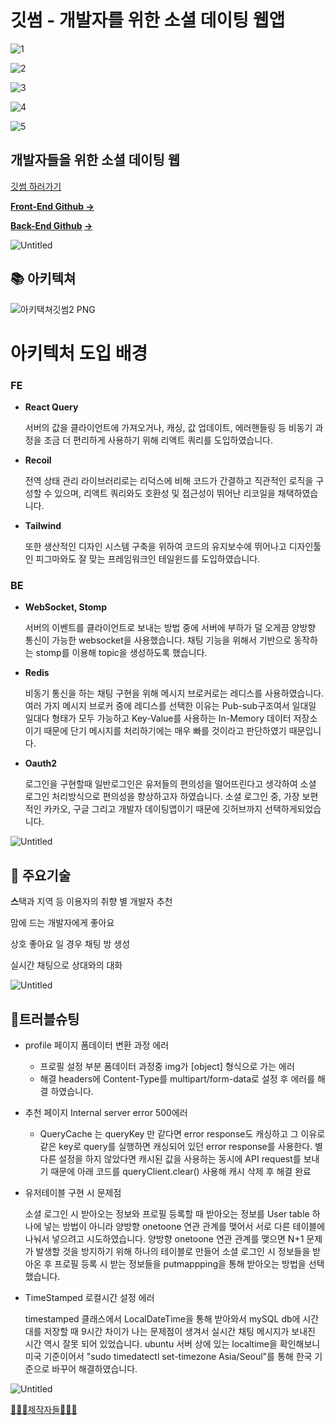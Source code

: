 # 깃썸 - 개발자를 위한 소셜 데이팅 웹앱<br>


![1](https://user-images.githubusercontent.com/110834052/217885730-dd289a50-7207-4a89-bfd5-f9f6bf34047f.png)

![2](https://user-images.githubusercontent.com/110834052/217886141-c7e8c1ed-2cc9-44ab-9d9f-0beff1091acc.png)

![3](https://user-images.githubusercontent.com/110834052/217886152-a73d1f18-0336-45f0-ba72-d9cad4eaafbe.png)

![4](https://user-images.githubusercontent.com/110834052/217886160-b36682c6-a2b1-4a3c-8475-ecb89c7f4a1f.png)

![5](https://user-images.githubusercontent.com/110834052/217886181-7d571d0e-6815-42d0-b25f-853f9cb5f88a.png)

## 개발자들을 위한 소셜 데이팅 웹

[깃썸 하러가기](https://main.d20iwpsyv6d6f7.amplifyapp.com/)

**[Front-End Github →](https://github.com/developer-dating/gitssum-FE)**

**[Back-End Github](https://github.com/developer-dating/gitssum-BE) [→](https://github.com/bokjiri/back-end)**

![Untitled](https://user-images.githubusercontent.com/110834052/217886345-3a8e1e6a-d3b7-47ec-8400-414d1e1bff70.png)


## 📚 아키텍쳐

![아키택쳐깃썸2 PNG](https://user-images.githubusercontent.com/110834052/217886501-8c32747e-704e-4fc0-9da7-299b8e33045d.png)



# 아키텍처 도입 배경

### FE

- **React Query**
    
    서버의 값을 클라이언트에 가져오거나, 캐싱, 값 업데이트, 에러핸들링 등 비동기 과정을 조금 더 편리하게 사용하기 위해 리액트 쿼리를 도입하였습니다.
    
- **Recoil**
    
    전역 상태 관리 라이브러리로는 리덕스에 비해 코드가 간결하고 직관적인 로직을 구성할 수 있으며, 리액트 쿼리와도 호환성 및 접근성이 뛰어난 리코일을 채택하였습니다.
    
- **Tailwind**
    
    또한 생산적인 디자인 시스템 구축을 위하여 코드의 유지보수에 뛰어나고 디자인툴인 피그마와도 잘 맞는 프레임워크인 테일윈드를 도입하였습니다.
    

### BE

- **WebSocket, Stomp**
    
    서버의 이벤트를 클라이언트로 보내는 방법 중에 서버에 부하가 덜 오게끔 양방향 통신이 가능한 websocket을 사용했습니다. 채팅 기능을 위해서 기반으로 동작하는 stomp를 이용해 topic을 생성하도록 했습니다.
    
- **Redis**
    
    비동기 통신을 하는 채팅 구현을 위해 메시지 브로커로는 레디스를 사용하였습니다. 여러 가지 메시지 브로커 중에 레디스를 선택한 이유는 Pub-sub구조여서 일대일 일대다 형태가 모두 가능하고 Key-Value를 사용하는 In-Memory 데이터 저장소이기 때문에 단기 메시지를 처리하기에는 매우 빠를 것이라고 판단하였기 때문입니다.
    
- **Oauth2**
    
    로그인을 구현할때 일반로그인은 유저들의 편의성을 떨어뜨린다고 생각하여 소셜 로그인 처리방식으로 편의성을 향상하고자 하였습니다.
    소셜 로그인 중, 가장 보편적인 카카오, 구글 그리고 개발자 데이팅앱이기 때문에 깃허브까지 선택하게되었습니다.

![Untitled](https://user-images.githubusercontent.com/110834052/217886569-9750dd90-74ce-4dc5-98c6-66f3fc2451bc.png)

## 👋 주요기술

**스**택과 지역 등 이용자의 취향 별 개발자 추천

맘에 드는 개발자에게 좋아요

상호 좋아요 일 경우 채팅 방 생성

실시간 채팅으로 상대와의 대화

![Untitled](%E1%84%80%E1%85%B5%E1%86%BA%E1%84%8A%E1%85%A5%E1%86%B7%20-%20%E1%84%80%E1%85%A2%E1%84%87%E1%85%A1%E1%86%AF%E1%84%8C%E1%85%A1%E1%84%85%E1%85%B3%E1%86%AF%20%E1%84%8B%E1%85%B1%E1%84%92%E1%85%A1%E1%86%AB%20%E1%84%89%E1%85%A9%E1%84%89%E1%85%A7%E1%86%AF%20%E1%84%83%E1%85%A6%E1%84%8B%E1%85%B5%E1%84%90%E1%85%B5%E1%86%BC%20%E1%84%8B%E1%85%B0%E1%86%B8%E1%84%8B%E1%85%A2%E1%86%B8%20051c687f0b7245368ba77165a32264be/Untitled%202.png)

## 💯트러블슈팅

- profile 페이지 폼데이터 변환 과정 에러
    - 프로필 설정 부분 폼데이터 과정중 img가 [object] 형식으로 가는 에러
    - 해결 headers에 Content-Type를 multipart/form-data로 설정 후 에러를 해결 하였습니다.
- 추천 페이지 Internal server error 500에러
    - QueryCache 는 queryKey 만 같다면 error response도 캐싱하고 그 이유로 같은 key로 query를 실행하면 캐싱되어 있던 error response를 사용한다. 별다른 설정을 하지 않았다면 캐시된 값을 사용하는 동시에 API request를 보내기 때문에 아래 코드를 queryClient.clear() 사용해 캐시 삭제 후 해결 완료
- 유저테이블 구현 시 문제점
    
    소셜 로그인 시 받아오는 정보와 프로필 등록할 때 받아오는 정보를 User table 하나에 넣는 방법이 아니라 양방향 onetoone 연관 관계를 맺어서 서로 다른 테이블에 나눠서 넣으려고 시도하였습니다.
    양방향 onetoone 연관 관계를 맺으면 N+1 문제가 발생할 것을 방지하기 위해 하나의 테이블로 만들어 소셜 로그인 시 정보들을 받아온 후 프로필 등록 시 받는 정보들을 putmappping을 통해 받아오는 방법을 선택했습니다.
    
- TimeStamped 로컬시간 설정 에러
    
    timestamped 클래스에서 LocalDateTime을 통해 받아와서 mySQL db에 시간대를 저장할 때 9시간 차이가 나는 문제점이 생겨서 실시간 채팅 메시지가 보내진 시간 역시 잘못 되어 있었습니다.
    ubuntu 서버 상에 있는 localtime을 확인해보니 미국 기준이어서 "sudo timedatectl set-timezone Asia/Seoul"를 통해 한국 기준으로 바꾸어 해결하였습니다.
    

![Untitled](%E1%84%80%E1%85%B5%E1%86%BA%E1%84%8A%E1%85%A5%E1%86%B7%20-%20%E1%84%80%E1%85%A2%E1%84%87%E1%85%A1%E1%86%AF%E1%84%8C%E1%85%A1%E1%84%85%E1%85%B3%E1%86%AF%20%E1%84%8B%E1%85%B1%E1%84%92%E1%85%A1%E1%86%AB%20%E1%84%89%E1%85%A9%E1%84%89%E1%85%A7%E1%86%AF%20%E1%84%83%E1%85%A6%E1%84%8B%E1%85%B5%E1%84%90%E1%85%B5%E1%86%BC%20%E1%84%8B%E1%85%B0%E1%86%B8%E1%84%8B%E1%85%A2%E1%86%B8%20051c687f0b7245368ba77165a32264be/Untitled%202.png)

[👩🏻‍💻제작자들🧑🏻‍💻](https://www.notion.so/55612a1e3fee471cb575b33fd59cb371)

